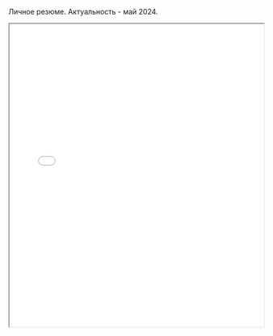 Личное резюме. Актуальность - май 2024.
<iframe src="Сабиров Искандер CV май 2024.pdf" width="100%" height="600px"></iframe>
